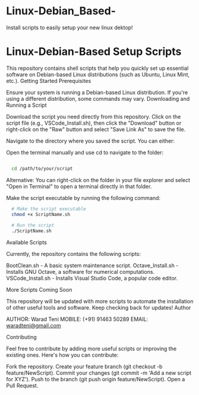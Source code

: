 # Linux-Debian_Based-
Install scripts to easily setup your new linux dektop!

# Linux-Debian-Based Setup Scripts

This repository contains shell scripts that help you quickly set up essential software on Debian-based Linux distributions (such as Ubuntu, Linux Mint, etc.).
Getting Started
Prerequisites

Ensure your system is running a Debian-based Linux distribution. If you're using a different distribution, some commands may vary.
Downloading and Running a Script

  Download the script you need directly from this repository. Click on the script file (e.g., VSCode_Install.sh), then click the "Download" button or right-click on the "Raw" button and select "Save      Link As" to save the file.

  Navigate to the directory where you saved the script. You can either:

  Open the terminal manually and use cd to navigate to the folder:

  ```bash

    cd /path/to/your/script
```

  Alternative: You can right-click on the folder in your file explorer and select "Open in Terminal" to open a terminal directly in that folder.

Make the script executable by running the following command:

```bash
  # Make the script executable
  chmod +x ScriptName.sh
  
  # Run the script
  ./ScriptName.sh
```

Available Scripts

Currently, the repository contains the following scripts:

  BootClean.sh - A basic system maintenance script.
  Octave_Install.sh - Installs GNU Octave, a software for numerical computations.
  VSCode_Install.sh - Installs Visual Studio Code, a popular code editor.

More Scripts Coming Soon

This repository will be updated with more scripts to automate the installation of other useful tools and software. Keep checking back for updates!
Author

  AUTHOR: Warad Teni
  MOBILE: (+91) 91463 50289
  EMAIL: waradteni@gmail.com

Contributing

Feel free to contribute by adding more useful scripts or improving the existing ones. Here's how you can contribute:

  Fork the repository.
  Create your feature branch (git checkout -b feature/NewScript).
  Commit your changes (git commit -m 'Add a new script for XYZ').
  Push to the branch (git push origin feature/NewScript).
  Open a Pull Request.
